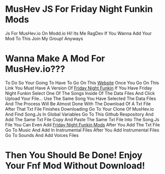 # MusHev JS For Friday Night Funkin Mods
Js For MusHev.io On Modd.io
Hi! Its Me RagDev If You Wanna Add Your Mod To This Join My Group!
Anyways 
# Wanna Make A Mod For MusHev.io???
To Do So Your Going To Have To Go On This [Website](https://cabalex.github.io/fnf-song-converter/)
Once You Go On This Link You Must Have A Version Of [Friday Night Funkin](ninja-muffin24.itch.io/funkin)
If You Have Friday Night Funkin Select One Of The Songs Inside Of The Data Files And Click Upload Your File...
Use The Same Song You Have Selected The Data Files And The Process Will Be Almost Done With The Download Of A Txt File
After That Txt File Finishes Downloading Go To Your Clone Of MusHev.io And Find Song.Js In Global Variables
Go To This Github Respository And Add The Same Txt File
Copy And Paste The Same Txt File Into The Song.Js File
You Can Even Add [Friday Night Funkin Mods](https://gamebanana.com/games/8694)
After You Add The Txt File Go To Music And Add In Instrumental Files
After You Add Instrumental Files Go To Sounds And Add Voices Files
# Then You Should Be Done! Enjoy Your Fnf Mod Without Download!
